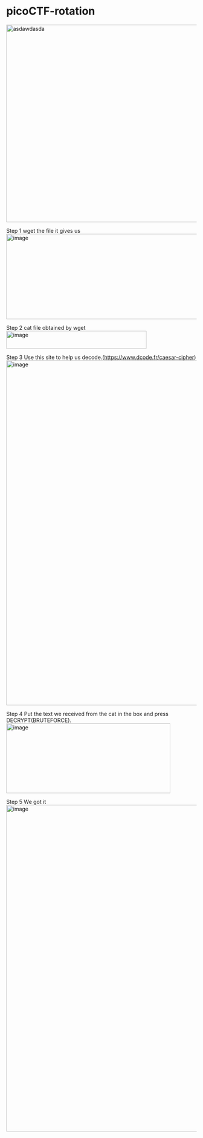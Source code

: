 # picoCTF-rotation
<img width="976" height="521" alt="asdawdasda" src="https://github.com/user-attachments/assets/86b92111-3981-4db3-93f7-7299f8e9e5c3" />

Step 1 wget the file it gives us
<img width="568" height="225" alt="image" src="https://github.com/user-attachments/assets/37b2082e-964b-4725-b82c-0a48a1b69a2e" />

Step 2 cat file obtained by wget
<img width="371" height="47" alt="image" src="https://github.com/user-attachments/assets/1dd9e314-8cbe-4450-be75-f3cfaf2caaed" />

Step 3 Use this site to help us decode.(https://www.dcode.fr/caesar-cipher)
<img width="978" height="910" alt="image" src="https://github.com/user-attachments/assets/f877ab20-54b8-414e-b4b5-300525d101d7" />

Step 4 Put the text we received from the cat in the box and press DECRYPT(BRUTEFORCE).
<img width="434" height="184" alt="image" src="https://github.com/user-attachments/assets/923aa215-38fd-43b0-aacf-303ffeb76728" />

Step 5 We got it
<img width="975" height="862" alt="image" src="https://github.com/user-attachments/assets/b149afb2-3d28-4078-a39c-57e9331267f4" />
